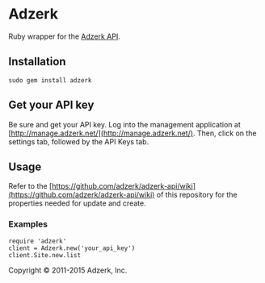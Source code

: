 # Adzerk

Ruby wrapper for the [Adzerk API](http://adzerk.com/).

## Installation

    sudo gem install adzerk
    
## Get your API key

Be sure and get your API key. Log into the management application at [http://manage.adzerk.net/](http://manage.adzerk.net/). Then, click on the settings tab, followed by the API Keys tab.

## Usage

Refer to the [https://github.com/adzerk/adzerk-api/wiki](https://github.com/adzerk/adzerk-api/wiki) of this repository for the properties needed for update and create. 

### Examples

    require 'adzerk'
    client = Adzerk.new('your_api_key')
    client.Site.new.list


Copyright © 2011-2015 Adzerk, Inc.
